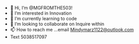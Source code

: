 - 👋 Hi, I’m @MGFROMTHE503!
- 👀 I’m interested in Innovation
- 🌱 I’m currently learning to code
- 💞️ I’m looking to collaborate on Inquire within
- 📫 How to reach me ...email Mindymarz1122@outlook.com
- Text 5038517097

<!---
mGFROMTHE5031/mGFROMTHE5031 is a ✨ special ✨ repository because its `README.md` (this file) appears on your GitHub profile.
You can click the Preview link to take a look at your changes.
--->

